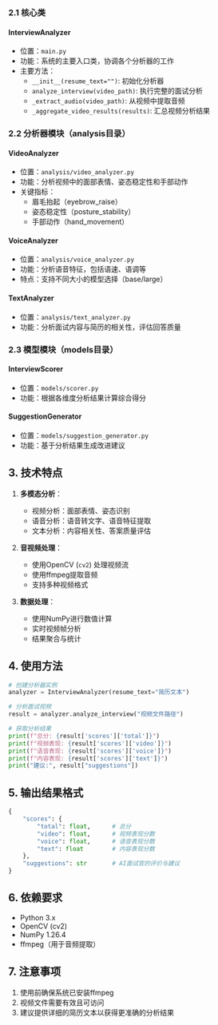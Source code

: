 
### 2.1 核心类

#### InterviewAnalyzer
- 位置：`main.py`
- 功能：系统的主要入口类，协调各个分析器的工作
- 主要方法：
  - `__init__(resume_text="")`: 初始化分析器
  - `analyze_interview(video_path)`: 执行完整的面试分析
  - `_extract_audio(video_path)`: 从视频中提取音频
  - `_aggregate_video_results(results)`: 汇总视频分析结果

### 2.2 分析器模块（analysis目录）

#### VideoAnalyzer
- 位置：`analysis/video_analyzer.py`
- 功能：分析视频中的面部表情、姿态稳定性和手部动作
- 关键指标：
  - 眉毛抬起（eyebrow_raise）
  - 姿态稳定性（posture_stability）
  - 手部动作（hand_movement）

#### VoiceAnalyzer
- 位置：`analysis/voice_analyzer.py`
- 功能：分析语音特征，包括语速、语调等
- 特点：支持不同大小的模型选择（base/large）

#### TextAnalyzer
- 位置：`analysis/text_analyzer.py`
- 功能：分析面试内容与简历的相关性，评估回答质量

### 2.3 模型模块（models目录）

#### InterviewScorer
- 位置：`models/scorer.py`
- 功能：根据各维度分析结果计算综合得分

#### SuggestionGenerator
- 位置：`models/suggestion_generator.py`
- 功能：基于分析结果生成改进建议

## 3. 技术特点

1. **多模态分析**：
   - 视频分析：面部表情、姿态识别
   - 语音分析：语音转文字、语音特征提取
   - 文本分析：内容相关性、答案质量评估

2. **音视频处理**：
   - 使用OpenCV (`cv2`) 处理视频流
   - 使用ffmpeg提取音频
   - 支持多种视频格式

3. **数据处理**：
   - 使用NumPy进行数值计算
   - 实时视频帧分析
   - 结果聚合与统计

## 4. 使用方法

```python
# 创建分析器实例
analyzer = InterviewAnalyzer(resume_text="简历文本")

# 分析面试视频
result = analyzer.analyze_interview("视频文件路径")

# 获取分析结果
print(f"总分: {result['scores']['total']}")
print(f"视频表现: {result['scores']['video']}")
print(f"语音表现: {result['scores']['voice']}")
print(f"内容表现: {result['scores']['text']}")
print("建议:", result["suggestions"])
```

## 5. 输出结果格式

```python
{
    "scores": {
        "total": float,      # 总分
        "video": float,      # 视频表现分数
        "voice": float,      # 语音表现分数
        "text": float        # 内容表现分数
    },
    "suggestions": str       # AI面试官的评价与建议
}
```

## 6. 依赖要求

- Python 3.x
- OpenCV (cv2)
- NumPy 1.26.4
- ffmpeg（用于音频提取）

## 7. 注意事项

1. 使用前确保系统已安装ffmpeg
2. 视频文件需要有效且可访问
3. 建议提供详细的简历文本以获得更准确的分析结果
